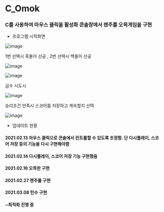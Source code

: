 # C_Omok
### C를 사용하여 마우스 클릭을 활성화  콘솔창에서 렌주룰 오목게임을 구현
- 프로그램 시작화면
<!--Line-->


![image](https://user-images.githubusercontent.com/68563167/109393559-d361ec80-7965-11eb-9e34-f3960d630e90.png)
<!--Line-->
1번 선택시 흑돌이 선공 , 2번 선택시 백돌이 선공
<!--Line-->
![image](https://user-images.githubusercontent.com/68563167/109393690-8c282b80-7966-11eb-9437-69616aaa506f.png)

![image](https://user-images.githubusercontent.com/68563167/109393708-b1b53500-7966-11eb-8912-9bbe275c79af.png)
<!--Line-->
금수 시도시
<!--Line-->
![image](https://user-images.githubusercontent.com/68563167/109393766-f6d96700-7966-11eb-8c4e-5f99c7a139ec.png)
<!--Line-->
승리조건 만족시 스코어를 저장하고 계속할지 선택
<!--Line-->
![image](https://user-images.githubusercontent.com/68563167/109393842-559ee080-7967-11eb-9e73-385589541e88.png)

- 업데이트 현황 
#### 2021.02.13 마우스 클릭으로 콘솔에서 컨트롤할 수 있도록 조정함. 단 다시플레이, 스코어 저장 등의 기능을 다시 구현해야함
#### 2021.02.14 다시플레이, 스코어 저장 기능 구현했음 
#### 2021.02.16 오목판 구현
#### 2021.02.27 렌주룰 구현
#### 2021.03.08 턴수 구현
#### ~최적화 진행 중 
